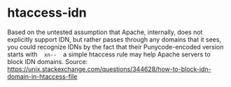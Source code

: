 # htaccess-idn
Based on the untested assumption that Apache, internally, does not explicitly support IDN, but rather passes through any domains that it sees, you could recognize IDNs by the fact that their Punycode-encoded version starts with
`
`
`
xn--
`
`
`
a simple htaccess rule may help Apache servers to block IDN domains. Source: https://unix.stackexchange.com/questions/344628/how-to-block-idn-domain-in-htaccess-file   
